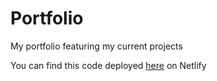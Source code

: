 # Portfolio
 My portfolio featuring my current projects
 
 You can find this code deployed [here](https://www.christopherklint.com) on Netlify
